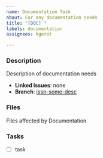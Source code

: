 ```yaml
---
name: Documentation Task
about: For any documentation needs
title: "[DOC] "
labels: documentation
assignees: kgerot

---
```


### Description

Description of documentation needs

- **Linked Issues**: none
- **Branch**: [issn-some-desc](https://github.com/kgerot/electron-boilerplate/tree/issn-some-desc)

### Files

Files affected by Documentation

### Tasks

- [ ] task
